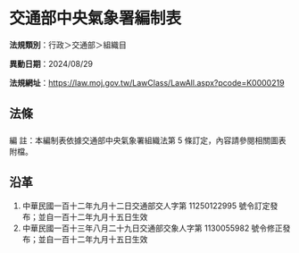 # 交通部中央氣象署編制表

**法規類別**：行政＞交通部＞組織目

**異動日期**：2024/08/29  

**法規網址**：https://law.moj.gov.tw/LawClass/LawAll.aspx?pcode=K0000219





## 法條
##### 
編      註：本編制表依據交通部中央氣象署組織法第 5  條訂定，內容請參閱相關圖表附檔。

## 沿革
1. 中華民國一百十二年九月十二日交通部交人字第 11250122995  號令訂定發布；並自一百十二年九月十五日生效
1. 中華民國一百十三年八月二十九日交通部交象人字第 1130055982 號令修正發布；並自一百十二年九月十五日生效
